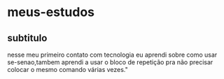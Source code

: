 # meus-estudos
## subtitulo
nesse meu primeiro contato com tecnologia eu aprendi sobre como usar se-senao,tambem aprendi a usar o bloco de repetição pra não precisar colocar o mesmo comando várias vezes."


